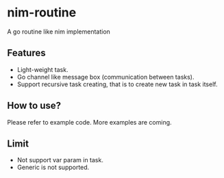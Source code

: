 # nim-routine
A go routine like nim implementation

## Features
+ Light-weight task.
+ Go channel like message box (communication between tasks).
+ Support recursive task creating, that is to create new task in task itself.

## How to use?
Please refer to example code. More examples are coming.

## Limit
+ Not support var param in task.
+ Generic is not supported.
